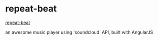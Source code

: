repeat-beat
========

[repeat-beat](http://repeat-beat.k1ch1.com)

an awesome music player using 'soundcloud' API, built with AngularJS
